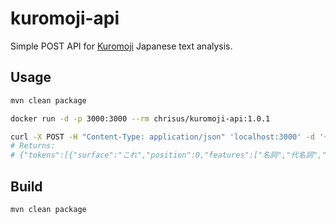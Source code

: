 # kuromoji-api

Simple POST API for [Kuromoji](https://github.com/atilika/kuromoji) Japanese text analysis.

## Usage

```sh
mvn clean package

docker run -d -p 3000:3000 --rm chrisus/kuromoji-api:1.0.1

curl -X POST -H "Content-Type: application/json" 'localhost:3000' -d '{"body": "これはテストです。" }'
# Returns:
# {"tokens":[{"surface":"これ","position":0,"features":["名詞","代名詞","一般","*","*","*","これ","コレ","コレ"]},{"surface":"は","position":2,"features":["助詞","係助詞","*","*","*","*","は","ハ","ワ"]},{"surface":"テスト","position":3,"features":["名詞","サ変接続","*","*","*","*","テスト","テスト","テスト"]},{"surface":"です","position":6,"features":["助動詞","*","*","*","特殊・デス","基本形","です","デス","デス"]},{"surface":"。","position":8,"features":["記号","句点","*","*","*","*","。","。","。"]}]}
```

## Build
```sh
mvn clean package
```
